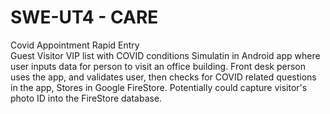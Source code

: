 # SWE-UT4 - CARE
Covid Appointment Rapid Entry <br/>
Guest Visitor VIP list with COVID conditions Simulatin in Android app where user inputs data for person to visit an office building. 
Front desk person uses the app, and validates user, then checks for COVID related questions in the app, Stores in Google FireStore. 
Potentially could capture visitor's photo ID into the FireStore database.
